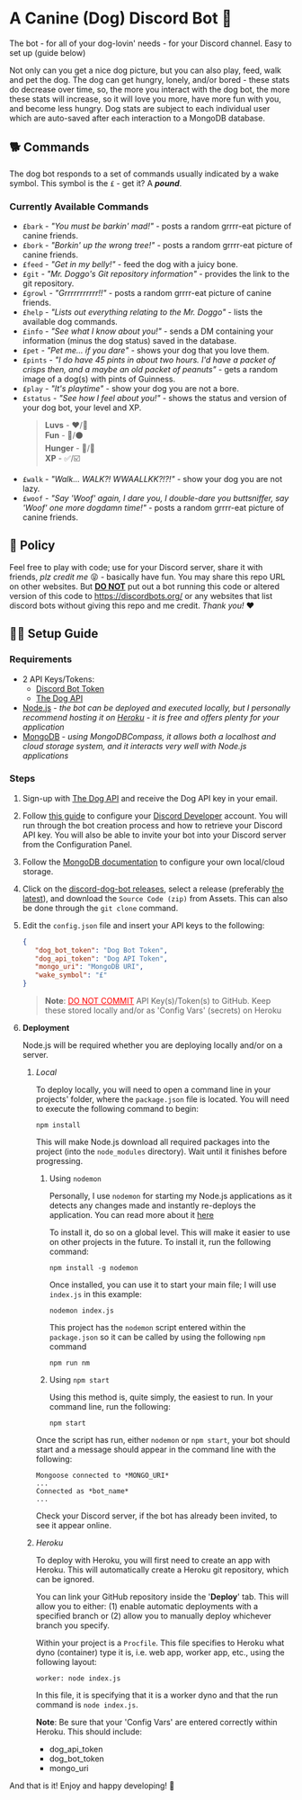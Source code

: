 # A Canine (Dog) Discord Bot 🐶
The bot - for all of your dog-lovin' needs - for your Discord channel. Easy to set up (guide below)

Not only can you get a nice dog picture, but you can also play, feed, walk and pet the dog. The dog can get hungry, lonely, and/or bored - these stats do decrease over time, so, the more you interact with the dog bot, the more these stats will increase, so it will love you more, have more fun with you, and become less hungry. Dog stats are subject to each individual user which are auto-saved after each interaction to a MongoDB database.

## 🐕 Commands
The dog bot responds to a set of commands usually indicated by a wake symbol. This symbol is the `£` - get it? A ***pound***.

### Currently Available Commands
* `£bark` - *"You must be barkin' mad!"* - posts a random grrrr-eat picture of canine friends.
* `£bork` - *"Borkin' up the wrong tree!"* - posts a random grrrr-eat picture of canine friends.
* `£feed` - *"Get in my belly!"* - feed the dog with a juicy bone.
* `£git` - *"Mr. Doggo's Git repository information"* - provides the link to the git repository.
* `£growl` - *"Grrrrrrrrrrr!!"* - posts a random grrrr-eat picture of canine friends.
* `£help` - *"Lists out everything relating to the Mr. Doggo"* - lists the available dog commands.
* `£info` - *"See what I know about you!"* - sends a DM containing your information (minus the dog status) saved in the database.
* `£pet` - *"Pet me... if you dare"* - shows your dog that you love them.
* `£pints` - *"I do have 45 pints in about two hours. I'd have a packet of crisps then, and a maybe an old packet of peanuts"* - gets a random image of a dog(s) with pints of Guinness.
* `£play` - *"It's playtime"* - show your dog you are not a bore.
* `£status` - *"See how I feel about you!"* - shows the status and version of your dog bot, your level and XP.
  > **Luvs** - ❤️/🖤<br> **Fun** - 🥎/⚫<br> **Hunger** - 🦴/🍖<br> **XP** - ✅/☑️
* `£walk` - *"Walk... WALK?! WWAALLKK?!?!"* - show your dog you are not lazy.
* `£woof` - *"Say 'Woof' again, I dare you, I double-dare you buttsniffer, say 'Woof' one more dogdamn time!"* - posts a random grrrr-eat picture of canine friends.

## 🐺 Policy
Feel free to play with code; use for your Discord server, share it with friends, *plz credit me* 😝 - basically have fun. You may share this repo URL on other websites.
But <u>**DO NOT**</u> put out a bot running this code or altered version of this code to https://discordbots.org/ or any websites that list discord bots without giving this repo and me credit.
*Thank you!* ❤️

## 🐕‍🦺 Setup Guide
### Requirements
* 2 API Keys/Tokens:
  * [Discord Bot Token](https://discord.com/developers/)
  * [The Dog API](https://www.thedogapi.com/)
* [Node.js](https://node.js.org/) - *the bot can be deployed and executed locally, but I personally recommend hosting it on [Heroku](https://www.heroku.com/home) - it is free and offers plenty for your application*
* [MongoDB](https://www.mongodb.com/try/download/community) - *using MongoDBCompass, it allows both a localhost and cloud storage system, and it interacts very well with Node.js applications*

### Steps
1. Sign-up with [The Dog API](https://www.thedogapi.com/) and receive the Dog API key in your email.
2. Follow [this guide](https://www.devdungeon.com/content/javascript-discord-bot-tutorial) to configure your [Discord Developer](https://discord.com/developers/) account. You will run through the bot creation process and how to retrieve your Discord API key. You will also be able to invite your bot into your Discord server from the Configuration Panel.
3. Follow the [MongoDB documentation](https://docs.mongodb.com/) to configure your own local/cloud storage. 
4. Click on the [discord-dog-bot releases](https://github.com/deanbyrne95/discord-dog-bot/releases), select a release (preferably [the latest](https://github.com/deanbyrne95/discord-dog-bot/releases/latest)), and download the `Source Code (zip)` from Assets. This can also be done through the `git clone` command.
5. Edit the `config.json` file and insert your API keys to the following:
    ```json
   {
       "dog_bot_token": "Dog Bot Token",
       "dog_api_token": "Dog API Token",
       "mongo_uri": "MongoDB URI",
       "wake_symbol": "£"
   }
    ```
   > **Note**: <u style="color:red;">DO NOT COMMIT</u> API Key(s)/Token(s) to GitHub. Keep these stored locally and/or as 'Config Vars' (secrets) on Heroku
6. **Deployment**
   
    Node.js will be required whether you are deploying locally and/or on a server. 
   1. *Local*

        To deploy locally, you will need to open a command line in your projects' folder, where the `package.json` file is located. You will need to execute the following command to begin:
        ```
        npm install
        ```
        This will make Node.js download all required packages into the project (into the `node_modules` directory). Wait until it finishes before progressing.
   
        1. Using `nodemon`
      
            Personally, I use `nodemon` for starting my Node.js applications as it detects any changes made and instantly re-deploys the application. You can read more about it [here](https://github.com/remy/nodemon) 
            
            To install it, do so on a global level. This will make it easier to use on other projects in the future. To install it, run the following command: 
            ```
           npm install -g nodemon
            ```
           
            Once installed, you can use it to start your main file; I will use `index.js` in this example:
            ```
           nodemon index.js
            ``` 
            
           This project has the `nodemon` script entered within the `package.json` so it can be called by using the following `npm` command
            ```
           npm run nm
            ```
      
        2. Using `npm start`

            Using this method is, quite simply, the easiest to run. In your command line, run the following:

            ```
           npm start
            ```

      Once the script has run, either `nodemon` or `npm start`, your bot should start and a message should appear in the command line with the following:
      ```
      Mongoose connected to *MONGO_URI*
      ...
      Connected as *bot_name*
      ...
      ```
      Check your Discord server, if the bot has already been invited, to see it appear online.

   2. *Heroku*

        To deploy with Heroku, you will first need to create an app with Heroku. This will automatically create a Heroku git repository, which can be ignored.

        You can link your GitHub repository inside the '**Deploy**' tab. This will allow you to either: (1) enable automatic deployments with a specified branch or (2) allow you to manually deploy whichever branch you specify.
   
        Within your project is a `Procfile`. This file specifies to Heroku what dyno (container) type it is, i.e. web app, worker app, etc., using the following layout:
    
        ```
        worker: node index.js
        ```
      
        In this file, it is specifying that it is a worker dyno and that the run command is `node index.js`.
   
        **Note**: Be sure that your 'Config Vars' are entered correctly within Heroku. This should include:
        * dog_api_token
        * dog_bot_token
        * mongo_uri

And that is it! Enjoy and happy developing! 🐶